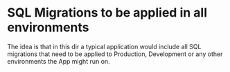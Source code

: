 # SQL Migrations to be applied in all environments

The idea is that in this dir a typical application would include all SQL migrations that need to be applied to Production, Development or any other environments the App might run on.